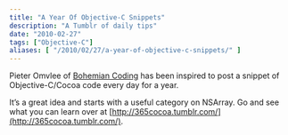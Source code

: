 ```yaml
---
title: "A Year Of Objective-C Snippets"
description: "A Tumblr of daily tips"
date: "2010-02-27"
tags: ["Objective-C"]
aliases: [ "/2010/02/27/a-year-of-objective-c-snippets/" ]
---
```


Pieter Omvlee of [Bohemian Coding](http://www.bohemiancoding.com/) has been
inspired to post a snippet of Objective-C/Cocoa code every day for a year.

It’s a great idea and starts with a useful category on NSArray. Go and see what
you can learn over at
[http://365cocoa.tumblr.com/](http://365cocoa.tumblr.com/).
